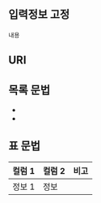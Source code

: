 ## 입력정보 고정
```
내용
```

## URI
[]()

## 목록 문법
-
-

## 표 문법
| 컬럼 1 | 컬럼 2 | 비고 |
| -- | -- | --  |
| 정보 1 | 정보 | |
